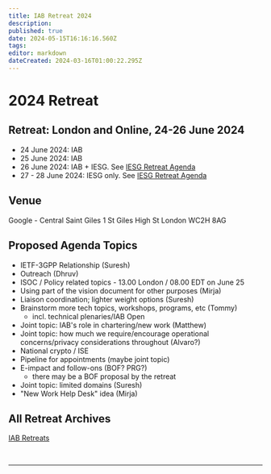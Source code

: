 ```yaml
---
title: IAB Retreat 2024
description: 
published: true
date: 2024-05-15T16:16:16.560Z
tags: 
editor: markdown
dateCreated: 2024-03-16T01:00:22.295Z
---
```


# 2024 Retreat

## Retreat: London and Online, 24-26 June 2024

* 24 June 2024: IAB 
* 25 June 2024: IAB 
* 26 June 2024: IAB + IESG. See [IESG Retreat Agenda](https://wiki.ietf.org/en/group/iesg/RetreatInfo)
* 27 - 28 June 2024: IESG only.  See [IESG Retreat Agenda](https://wiki.ietf.org/en/group/iesg/RetreatInfo)

## Venue

Google - Central Saint Giles
1 St Giles High St
London
WC2H 8AG

## Proposed Agenda Topics

- IETF-3GPP Relationship (Suresh)
- Outreach (Dhruv)
- ISOC / Policy related topics - 13.00 London / 08.00 EDT on June 25
- Using part of the vision document for other purposes (Mirja)
- Liaison coordination; lighter weight options (Suresh)
- Brainstorm more tech topics, workshops, programs, etc (Tommy)
  - incl. technical plenaries/IAB Open
- Joint topic: IAB's role in chartering/new work (Matthew)
- Joint topic: how much we require/encourage operational concerns/privacy considerations throughout (Alvaro?)
- National crypto / ISE 
- Pipeline for appointments (maybe joint topic)
- E-impact and follow-ons (BOF? PRG?) 
  - there may be a BOF proposal by the retreat
- Joint topic: limited domains (Suresh)  
- "New Work Help Desk" idea (Mirja)
  
 
 
## All Retreat Archives
[IAB Retreats](/group/iab/IAB_Retreats)

&nbsp;
&nbsp;
&nbsp;

---
